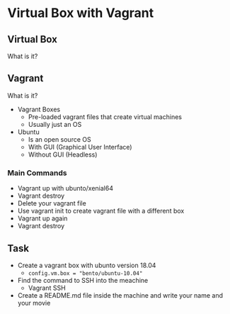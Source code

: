 # Virtual Box with Vagrant

## Virtual Box

What is it?

## Vagrant

What is it?

- Vagrant Boxes
  - Pre-loaded vagrant files that create virtual machines
  - Usually just an OS
- Ubuntu
  - Is an open source OS
  - With GUI (Graphical User Interface)
  - Without GUI (Headless)

### Main Commands

- Vagrant up with ubunto/xenial64
- Vagrant destroy
- Delete your vagrant file
- Use vagrant init to create vagrant file with a different box
- Vagrant up again
- Vagrant destroy

## Task

- Create a vagrant box with ubunto version 18.04
  - `config.vm.box = "bento/ubuntu-10.04"`
- Find the command to SSH into the meachine
  - Vagrant SSH
- Create a README.md file inside the machine and write your name and your movie

